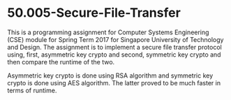 # 50.005-Secure-File-Transfer

This is a programming assignment for Computer Systems Engineering (CSE) module for Spring Term 2017 for Singapore University of Technology and Design. The assignment is to implement a secure file transfer protocol using, first, asymmetric key crypto and second, symmetric key crypto and then compare the runtime of the two. 

Asymmetric key crypto is done using RSA algorithm and symmetric key crypto is done using AES algorithm. The latter proved to be much faster in terms of runtime. 
